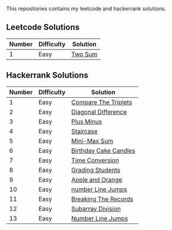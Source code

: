 This repositories contains my leetcode and hackerrank solutions.
<br>
## Leetcode Solutions
| Number | Difficulty | Solution |
| ------ | ----------- | -------- |
| 1 | Easy | <a href="https://github.com/anildursunipek/leetcode-and-hackerrank-solutions/blob/main/leetcode/1-easy-two_sum.java">Two Sum</a> |

## Hackerrank Solutions

| Number | Difficulty | Solution |
| ------ | ----------- | -------- |
| 1 | Easy | <a href="https://github.com/anildursunipek/leetcode-and-hackerrank-solutions/blob/main/hackerrank/1-easy-compare_the_triplets.py">Compare The Triplets</a> |
| 2 | Easy | <a href="https://github.com/anildursunipek/leetcode-and-hackerrank-solutions/blob/main/hackerrank/2-easy-Diagonal_Difference.py">Diagonal Difference</a> |
| 3 | Easy | <a href="https://github.com/anildursunipek/leetcode-and-hackerrank-solutions/blob/main/hackerrank/3-easy-Plus_Minus.py">Plus Minus</a> |
| 4 | Easy | <a href="https://github.com/anildursunipek/leetcode-and-hackerrank-solutions/blob/main/hackerrank/4-easy-Staircase.py">Staircase</a> |
| 5 | Easy | <a href="https://github.com/anildursunipek/leetcode-and-hackerrank-solutions/blob/main/hackerrank/5-easy-Mini_Max_Sum.py">Mini-Max Sum</a> |
| 6 | Easy | <a href="https://github.com/anildursunipek/leetcode-and-hackerrank-solutions/blob/main/hackerrank/6-easy-Birthday_cake_candles.py">Birthday Cake Candles</a> |
| 7 | Easy | <a href="https://github.com/anildursunipek/leetcode-and-hackerrank-solutions/blob/main/hackerrank/7-easy-time_conversion.py">Time Conversion</a> |
| 8 | Easy | <a href="https://github.com/anildursunipek/leetcode-and-hackerrank-solutions/blob/main/hackerrank/8-easy-grading_students.py">Grading Students</a> |
| 9 | Easy | <a href="https://github.com/anildursunipek/leetcode-and-hackerrank-solutions/blob/main/hackerrank/9-easy-Apple_and_Orange.py">Apple and Orange</a> |
| 10 | Easy | <a href="https://github.com/anildursunipek/leetcode-and-hackerrank-solutions/blob/main/hackerrank/10-easy-number-line-jumps.py">number Line Jumps</a> |
| 11 | Easy | <a href="https://github.com/anildursunipek/leetcode-and-hackerrank-solutions/blob/main/hackerrank/11-easy-Breaking_the_Records.py">Breaking The Records</a> |
| 12 | Easy | <a href="https://github.com/anildursunipek/leetcode-and-hackerrank-solutions/blob/main/hackerrank/12-easy-Subarray_Division.py">Subarray Division</a> |
| 13 | Easy | <a href="https://github.com/anildursunipek/leetcode-and-hackerrank-solutions/blob/main/hackerrank/13-easy-Number-Line-Jumps.py">Number Line Jumps</a> |






